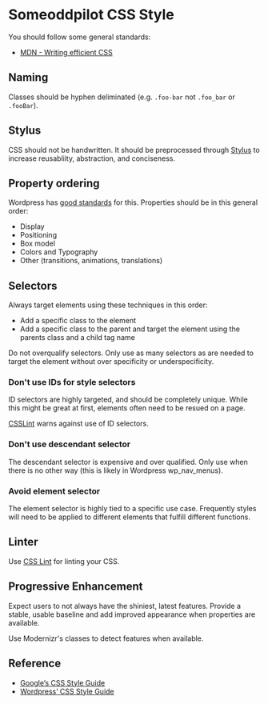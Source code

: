 # Someoddpilot CSS Style

You should follow some general standards:

* [MDN - Writing efficient CSS][refMDNCSS]

## Naming

Classes should be hyphen deliminated (e.g. `.foo-bar` not `.foo_bar` or `.fooBar`).

## Stylus

CSS should not be handwritten. It should be preprocessed through [Stylus](http://learnboost.github.io/stylus/) to increase reusabliity, abstraction, and conciseness.

## Property ordering

Wordpress has [good standards][wpCSS] for this. Properties should be in this general order:

* Display
* Positioning
* Box model
* Colors and Typography
* Other (transitions, animations, translations)

## Selectors

Always target elements using these techniques in this order:

* Add a specific class to the element
* Add a specific class to the parent and target the element using the parents class and a child tag name

Do not overqualify selectors. Only use as many selectors as are needed to target the element without over specificity or underspecificity.

### Don't use IDs for style selectors

ID selectors are highly targeted, and should be completely unique. While this might be great at first, elements often need to be resued on a page.

[CSSLint][cssLintID] warns against use of ID selectors.

### Don't use descendant selector

The descendant selector is expensive and over qualified. Only use when there is no other way (this is likely in Wordpress wp_nav_menus).

### Avoid element selector

The element selector is highly tied to a specific use case. Frequently styles will need to be applied to different elements that fulfill different functions.

## Linter

Use [CSS Lint][cssLint] for linting your CSS.

## Progressive Enhancement

Expect users to not always have the shiniest, latest features. Provide a stable, usable baseline and add improved appearance when properties are available.

Use Modernizr's classes to detect features when available.

## Reference

* [Google’s CSS Style Guide](https://google-styleguide.googlecode.com/svn/trunk/htmlcssguide.xml)
* [Wordpress’ CSS Style Guide](http://make.wordpress.org/core/handbook/coding-standards/css/)

 [cssLint]: http://csslint.net/about.html
 [cssLintID]: https://github.com/stubbornella/csslint/wiki/Disallow-IDs-in-selectors
 [wpCSS]: http://make.wordpress.org/core/handbook/coding-standards/css/#property-ordering
 [refMDNCSS]: https://developer.mozilla.org/en-US/docs/Web/Guide/CSS/Writing_efficient_CSS
 [bootstrap]: https://github.com/twbs/bootstrap
 [bootstrapSass]: https://github.com/twbs/bootstrap-sass
